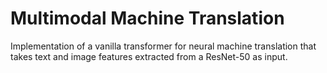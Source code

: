   # Multimodal Machine Translation

  Implementation of a vanilla transformer for neural machine translation that takes text and image features extracted from a ResNet-50 as input.
